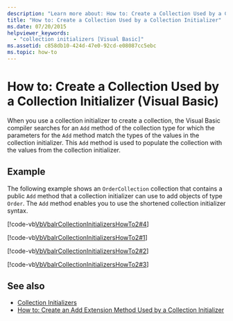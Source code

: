 ```yaml
---
description: "Learn more about: How to: Create a Collection Used by a Collection Initializer (Visual Basic)"
title: "How to: Create a Collection Used by a Collection Initializer"
ms.date: 07/20/2015
helpviewer_keywords: 
  - "collection initializers [Visual Basic]"
ms.assetid: c858db10-424d-47e0-92cd-e08087cc5ebc
ms.topic: how-to
---
```

# How to: Create a Collection Used by a Collection Initializer (Visual Basic)

When you use a collection initializer to create a collection, the Visual Basic compiler searches for an `Add` method of the collection type for which the parameters for the `Add` method match the types of the values in the collection initializer. This `Add` method is used to populate the collection with the values from the collection initializer.  
  
## Example  

 The following example shows an `OrderCollection` collection that contains a public `Add` method that a collection initializer can use to add objects of type `Order`. The `Add` method enables you to use the shortened collection initializer syntax.  
  
 [!code-vb[VbVbalrCollectionInitializersHowTo2#4](~/samples/snippets/visualbasic/VS_Snippets_VBCSharp/VbVbalrCollectionInitializersHowTo2/VB/Module1.vb#4)]  
  
 [!code-vb[VbVbalrCollectionInitializersHowTo2#1](~/samples/snippets/visualbasic/VS_Snippets_VBCSharp/VbVbalrCollectionInitializersHowTo2/VB/Module1.vb#1)]  
  
 [!code-vb[VbVbalrCollectionInitializersHowTo2#2](~/samples/snippets/visualbasic/VS_Snippets_VBCSharp/VbVbalrCollectionInitializersHowTo2/VB/Module1.vb#2)]  
  
 [!code-vb[VbVbalrCollectionInitializersHowTo2#3](~/samples/snippets/visualbasic/VS_Snippets_VBCSharp/VbVbalrCollectionInitializersHowTo2/VB/Module1.vb#3)]  
  
## See also

- [Collection Initializers](index.md)
- [How to: Create an Add Extension Method Used by a Collection Initializer](how-to-create-an-add-extension-method-used-by-a-collection-initializer.md)
